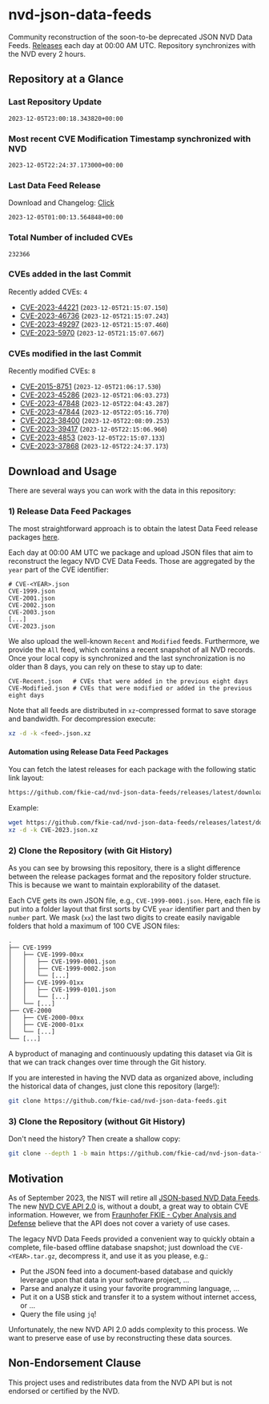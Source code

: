 # nvd-json-data-feeds

Community reconstruction of the soon-to-be deprecated JSON NVD Data Feeds. 
[Releases](https://github.com/fkie-cad/nvd-json-data-feeds/releases/latest) each day at 00:00 AM UTC.
Repository synchronizes with the NVD every 2 hours.

## Repository at a Glance

### Last Repository Update

```plain
2023-12-05T23:00:18.343820+00:00
```

### Most recent CVE Modification Timestamp synchronized with NVD

```plain
2023-12-05T22:24:37.173000+00:00
```

### Last Data Feed Release

Download and Changelog: [Click](https://github.com/fkie-cad/nvd-json-data-feeds/releases/latest)

```plain
2023-12-05T01:00:13.564848+00:00
```

### Total Number of included CVEs

```plain
232366
```

### CVEs added in the last Commit

Recently added CVEs: `4`

* [CVE-2023-44221](CVE-2023/CVE-2023-442xx/CVE-2023-44221.json) (`2023-12-05T21:15:07.150`)
* [CVE-2023-46736](CVE-2023/CVE-2023-467xx/CVE-2023-46736.json) (`2023-12-05T21:15:07.243`)
* [CVE-2023-49297](CVE-2023/CVE-2023-492xx/CVE-2023-49297.json) (`2023-12-05T21:15:07.460`)
* [CVE-2023-5970](CVE-2023/CVE-2023-59xx/CVE-2023-5970.json) (`2023-12-05T21:15:07.667`)


### CVEs modified in the last Commit

Recently modified CVEs: `8`

* [CVE-2015-8751](CVE-2015/CVE-2015-87xx/CVE-2015-8751.json) (`2023-12-05T21:06:17.530`)
* [CVE-2023-45286](CVE-2023/CVE-2023-452xx/CVE-2023-45286.json) (`2023-12-05T21:06:03.273`)
* [CVE-2023-47848](CVE-2023/CVE-2023-478xx/CVE-2023-47848.json) (`2023-12-05T22:04:43.287`)
* [CVE-2023-47844](CVE-2023/CVE-2023-478xx/CVE-2023-47844.json) (`2023-12-05T22:05:16.770`)
* [CVE-2023-38400](CVE-2023/CVE-2023-384xx/CVE-2023-38400.json) (`2023-12-05T22:08:09.253`)
* [CVE-2023-39417](CVE-2023/CVE-2023-394xx/CVE-2023-39417.json) (`2023-12-05T22:15:06.960`)
* [CVE-2023-4853](CVE-2023/CVE-2023-48xx/CVE-2023-4853.json) (`2023-12-05T22:15:07.133`)
* [CVE-2023-37868](CVE-2023/CVE-2023-378xx/CVE-2023-37868.json) (`2023-12-05T22:24:37.173`)


## Download and Usage

There are several ways you can work with the data in this repository:

### 1) Release Data Feed Packages

The most straightforward approach is to obtain the latest Data Feed release packages [here](https://github.com/fkie-cad/nvd-json-data-feeds/releases/latest).

Each day at 00:00 AM UTC we package and upload JSON files that aim to reconstruct the legacy NVD CVE Data Feeds.
Those are aggregated by the `year` part of the CVE identifier:

```
# CVE-<YEAR>.json
CVE-1999.json
CVE-2001.json
CVE-2002.json
CVE-2003.json
[...]
CVE-2023.json
```

We also upload the well-known `Recent` and `Modified` feeds.
Furthermore, we provide the `All` feed, which contains a recent snapshot of all NVD records.
Once your local copy is synchronized and the last synchronization is no older than 8 days, you can rely on these to stay up to date:

```plain
CVE-Recent.json   # CVEs that were added in the previous eight days
CVE-Modified.json # CVEs that were modified or added in the previous eight days
```

Note that all feeds are distributed in `xz`-compressed format to save storage and bandwidth.
For decompression execute:

```sh
xz -d -k <feed>.json.xz
```


#### Automation using Release Data Feed Packages

You can fetch the latest releases for each package with the following static link layout:

```sh
https://github.com/fkie-cad/nvd-json-data-feeds/releases/latest/download/CVE-<YEAR>.json.xz
```

Example:

```sh
wget https://github.com/fkie-cad/nvd-json-data-feeds/releases/latest/download/CVE-2023.json.xz
xz -d -k CVE-2023.json.xz
```

### 2) Clone the Repository (with Git History)

As you can see by browsing this repository, there is a slight difference between the release packages format and the repository folder structure.
This is because we want to maintain explorability of the dataset.

Each CVE gets its own JSON file, e.g., `CVE-1999-0001.json`.
Here, each file is put into a folder layout that first sorts by CVE `year` identifier part and then by `number` part.
We mask (`xx`) the last two digits to create easily navigable folders that hold a maximum of 100 CVE JSON files:

```plain
.
├── CVE-1999
│   ├── CVE-1999-00xx
│   │   ├── CVE-1999-0001.json
│   │   ├── CVE-1999-0002.json
│   │   └── [...]
│   ├── CVE-1999-01xx
│   │   ├── CVE-1999-0101.json
│   │   └── [...]
│   └── [...]
├── CVE-2000
│   ├── CVE-2000-00xx
│   ├── CVE-2000-01xx
│   └── [...]
└── [...]
```

A byproduct of managing and continuously updating this dataset via Git is that we can track changes over time through the Git history.

If you are interested in having the NVD data as organized above, including the historical data of changes, just clone this repository (large!):

```sh
git clone https://github.com/fkie-cad/nvd-json-data-feeds.git
```

### 3) Clone the Repository (without Git History)

Don't need the history? Then create a shallow copy:

```sh
git clone --depth 1 -b main https://github.com/fkie-cad/nvd-json-data-feeds.git
```

## Motivation

As of September 2023, the NIST will retire all [JSON-based NVD Data Feeds](https://nvd.nist.gov/vuln/data-feeds#divRetirementBanner-1).
The new [NVD CVE API 2.0](https://nvd.nist.gov/developers/vulnerabilities) is, without a doubt, a great way to obtain CVE information.
However, we from [Fraunhofer FKIE - Cyber Analysis and Defense](https://www.fkie.fraunhofer.de/en/departments/cad.html) believe that the API does not cover a variety of use cases.

The legacy NVD Data Feeds provided a convenient way to quickly obtain a complete, file-based offline database snapshot; just download the `CVE-<YEAR>.tar.gz`, decompress it, and use it as you please, e.g.:

* Put the JSON feed into a document-based database and quickly leverage upon that data in your software project, ...
* Parse and analyze it using your favorite programming language, ...
* Put it on a USB stick and transfer it to a system without internet access, or ...
* Query the file using `jq`!

Unfortunately, the new NVD API 2.0 adds complexity to this process.
We want to preserve ease of use by reconstructing these data sources.

## Non-Endorsement Clause

This project uses and redistributes data from the NVD API but is not endorsed or certified by the NVD.